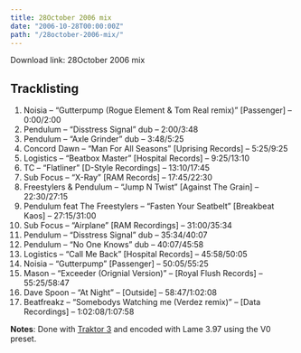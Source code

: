 ```yaml
---
title: 28October 2006 mix
date: "2006-10-28T00:00:00Z"
path: "/28october-2006-mix/"
---
```


Download link: 28October 2006 mix

## Tracklisting

1. Noisia – “Gutterpump (Rogue Element & Tom Real remix)” [Passenger] – 0:00/2:00
2. Pendulum – “Disstress Signal” dub – 2:00/3:48
3. Pendulum – “Axle Grinder” dub – 3:48/5:25
4. Concord Dawn – “Man For All Seasons” [Uprising Records] – 5:25/9:25
5. Logistics – “Beatbox Master” [Hospital Records] – 9:25/13:10
6. TC – “Flatliner” [D-Style Recordings] – 13:10/17:45
7. Sub Focus – “X-Ray” [RAM Records] – 17:45/22:30
8. Freestylers & Pendulum – “Jump N Twist” [Against The Grain] – 22:30/27:15
9. Pendulum feat The Freestylers – “Fasten Your Seatbelt” [Breakbeat Kaos] – 27:15/31:00
10. Sub Focus – “Airplane” [RAM Recordings] – 31:00/35:34
11. Pendulum – “Disstress Signal” dub – 35:34/40:07
12. Pendulum – “No One Knows” dub – 40:07/45:58
13. Logistics – “Call Me Back” [Hospital Records] – 45:58/50:05
14. Noisia – “Gutterpump” [Passenger] – 50:05/55:25
15. Mason – “Exceeder (Orignial Version)” – [Royal Flush Records] – 55:25/58:47
16. Dave Spoon – “At Night” – [Outside] – 58:47/1:02:08
17. Beatfreakz – “Somebodys Watching me (Verdez remix)” – [Data Recordings] – 1:02:08/1:07:58

**Notes**: Done with [Traktor 3](https://www.native-instruments.com/en/) and encoded with
Lame 3.97 using the V0 preset.